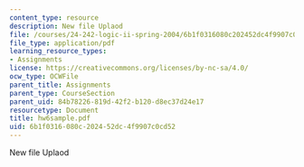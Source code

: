```yaml
---
content_type: resource
description: New file Uplaod
file: /courses/24-242-logic-ii-spring-2004/6b1f0316080c202452dc4f9907c0cd52_hw6sample.pdf
file_type: application/pdf
learning_resource_types:
- Assignments
license: https://creativecommons.org/licenses/by-nc-sa/4.0/
ocw_type: OCWFile
parent_title: Assignments
parent_type: CourseSection
parent_uid: 84b78226-819d-42f2-b120-d8ec37d24e17
resourcetype: Document
title: hw6sample.pdf
uid: 6b1f0316-080c-2024-52dc-4f9907c0cd52
---
```

New file Uplaod